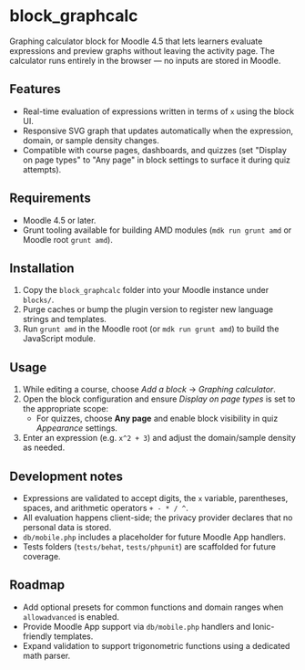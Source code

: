# block_graphcalc

Graphing calculator block for Moodle 4.5 that lets learners evaluate expressions and preview graphs without leaving the activity page. The calculator runs entirely in the browser — no inputs are stored in Moodle.

## Features
- Real-time evaluation of expressions written in terms of `x` using the block UI.
- Responsive SVG graph that updates automatically when the expression, domain, or sample density changes.
- Compatible with course pages, dashboards, and quizzes (set "Display on page types" to "Any page" in block settings to surface it during quiz attempts).

## Requirements
- Moodle 4.5 or later.
- Grunt tooling available for building AMD modules (`mdk run grunt amd` or Moodle root `grunt amd`).

## Installation
1. Copy the `block_graphcalc` folder into your Moodle instance under `blocks/`.
2. Purge caches or bump the plugin version to register new language strings and templates.
3. Run `grunt amd` in the Moodle root (or `mdk run grunt amd`) to build the JavaScript module.

## Usage
1. While editing a course, choose *Add a block* → *Graphing calculator*.
2. Open the block configuration and ensure *Display on page types* is set to the appropriate scope:
   - For quizzes, choose **Any page** and enable block visibility in quiz *Appearance* settings.
3. Enter an expression (e.g. `x^2 + 3`) and adjust the domain/sample density as needed.

## Development notes
- Expressions are validated to accept digits, the `x` variable, parentheses, spaces, and arithmetic operators `+ - * / ^`.
- All evaluation happens client-side; the privacy provider declares that no personal data is stored.
- `db/mobile.php` includes a placeholder for future Moodle App handlers.
- Tests folders (`tests/behat`, `tests/phpunit`) are scaffolded for future coverage.

## Roadmap
- Add optional presets for common functions and domain ranges when `allowadvanced` is enabled.
- Provide Moodle App support via `db/mobile.php` handlers and Ionic-friendly templates.
- Expand validation to support trigonometric functions using a dedicated math parser.
